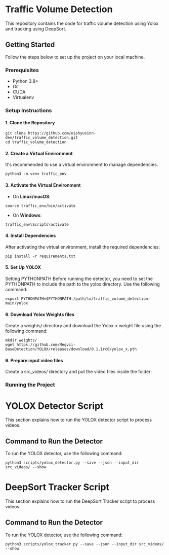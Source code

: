# Traffic Volume Detection

This repository contains the code for traffic volume detection using Yolox and tracking using DeepSort. 

## Getting Started

Follow the steps below to set up the project on your local machine.

### Prerequisites

- Python 3.8+
- Git
- CUDA 
- Virtualenv 

### Setup Instructions

#### 1. Clone the Repository

```shell
git clone https://github.com/eiphyusinn-dev/traffic_volume_detection.git
cd traffic_volume_detection
```

#### 2. Create a Virtual Environment

It's recommended to use a virtual environment to manage dependencies.

```shell
python3 -m venv traffic_env
```

#### 3. Activate the Virtual Environment

- On **Linux/macOS**:

```shell
source traffic_env/bin/activate
```

- On **Windows**:

```shell
traffic_env\Scripts\activate
```

#### 4. Install Dependencies

After activating the virtual environment, install the required dependencies:

```shell
pip install -r requirements.txt
```

#### 5. Set Up YOLOX

Setting PYTHONPATH
Before running the detector, you need to set the PYTHONPATH to include the path to the yolox directory. Use the following command:

```shell
export PYTHONPATH=$PYTHONPATH:/path/to/traffic_volume_detection-main/yolox
```

#### 6. Download Yolox Weights files 

Create a weights/ directory and download the Yolox-x weight file using the following command: 

```shell
mkdir weights/
wget https://github.com/Megvii-BaseDetection/YOLOX/releases/download/0.1.1rc0/yolox_x.pth
```

#### 6. Prepare input video files 

Create a src_videos/ directory and put the video files inside the folder:

### Running the Project

# YOLOX Detector Script

This section explains how to run the YOLOX detector script to process videos.

## Command to Run the Detector

To run the YOLOX detector, use the following command:

```shell
python3 scripts/yolox_detector.py --save --json --input_dir src_videos/ --show
```

# DeepSort Tracker Script

This section explains how to run the DeepSort Tracker script to process videos.

## Command to Run the Detector

To run the YOLOX detector, use the following command:

```shell
python3 scripts/yolox_tracker.py --save --json --input_dir src_videos/ --show
```


